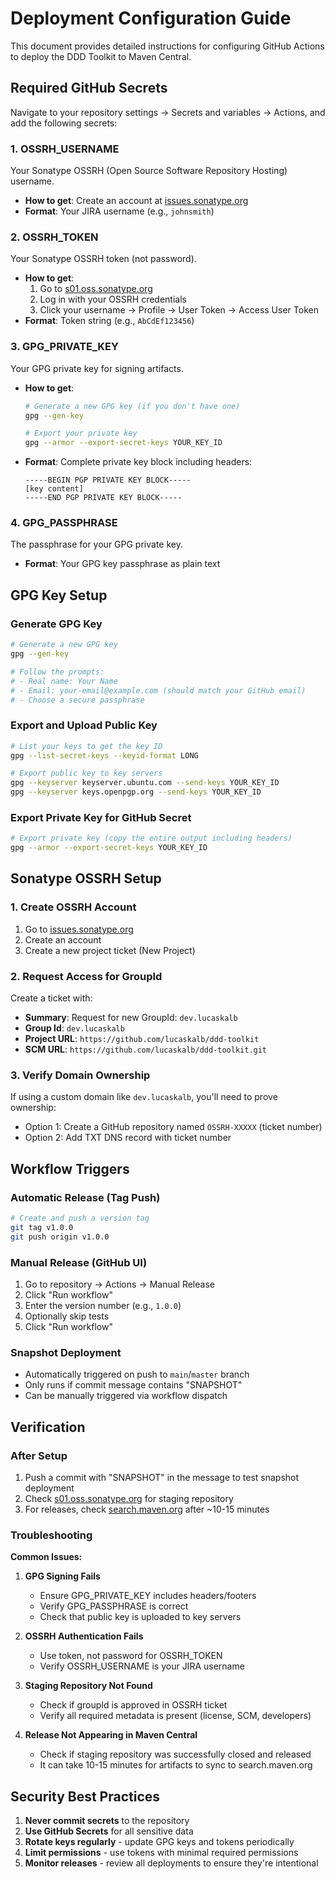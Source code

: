 # Deployment Configuration Guide

This document provides detailed instructions for configuring GitHub Actions to deploy the DDD Toolkit to Maven Central.

## Required GitHub Secrets

Navigate to your repository settings → Secrets and variables → Actions, and add the following secrets:

### 1. OSSRH_USERNAME
Your Sonatype OSSRH (Open Source Software Repository Hosting) username.
- **How to get**: Create an account at [issues.sonatype.org](https://issues.sonatype.org)
- **Format**: Your JIRA username (e.g., `johnsmith`)

### 2. OSSRH_TOKEN
Your Sonatype OSSRH token (not password).
- **How to get**: 
  1. Go to [s01.oss.sonatype.org](https://s01.oss.sonatype.org)
  2. Log in with your OSSRH credentials
  3. Click your username → Profile → User Token → Access User Token
- **Format**: Token string (e.g., `AbCdEf123456`)

### 3. GPG_PRIVATE_KEY
Your GPG private key for signing artifacts.
- **How to get**:
  ```bash
  # Generate a new GPG key (if you don't have one)
  gpg --gen-key
  
  # Export your private key
  gpg --armor --export-secret-keys YOUR_KEY_ID
  ```
- **Format**: Complete private key block including headers:
  ```
  -----BEGIN PGP PRIVATE KEY BLOCK-----
  [key content]
  -----END PGP PRIVATE KEY BLOCK-----
  ```

### 4. GPG_PASSPHRASE
The passphrase for your GPG private key.
- **Format**: Your GPG key passphrase as plain text

## GPG Key Setup

### Generate GPG Key
```bash
# Generate a new GPG key
gpg --gen-key

# Follow the prompts:
# - Real name: Your Name
# - Email: your-email@example.com (should match your GitHub email)
# - Choose a secure passphrase
```

### Export and Upload Public Key
```bash
# List your keys to get the key ID
gpg --list-secret-keys --keyid-format LONG

# Export public key to key servers
gpg --keyserver keyserver.ubuntu.com --send-keys YOUR_KEY_ID
gpg --keyserver keys.openpgp.org --send-keys YOUR_KEY_ID
```

### Export Private Key for GitHub Secret
```bash
# Export private key (copy the entire output including headers)
gpg --armor --export-secret-keys YOUR_KEY_ID
```

## Sonatype OSSRH Setup

### 1. Create OSSRH Account
1. Go to [issues.sonatype.org](https://issues.sonatype.org)
2. Create an account
3. Create a new project ticket (New Project)

### 2. Request Access for GroupId
Create a ticket with:
- **Summary**: Request for new GroupId: `dev.lucaskalb`
- **Group Id**: `dev.lucaskalb`
- **Project URL**: `https://github.com/lucaskalb/ddd-toolkit`
- **SCM URL**: `https://github.com/lucaskalb/ddd-toolkit.git`

### 3. Verify Domain Ownership
If using a custom domain like `dev.lucaskalb`, you'll need to prove ownership:
- Option 1: Create a GitHub repository named `OSSRH-XXXXX` (ticket number)
- Option 2: Add TXT DNS record with ticket number

## Workflow Triggers

### Automatic Release (Tag Push)
```bash
# Create and push a version tag
git tag v1.0.0
git push origin v1.0.0
```

### Manual Release (GitHub UI)
1. Go to repository → Actions → Manual Release
2. Click "Run workflow"
3. Enter the version number (e.g., `1.0.0`)
4. Optionally skip tests
5. Click "Run workflow"

### Snapshot Deployment
- Automatically triggered on push to `main`/`master` branch
- Only runs if commit message contains "SNAPSHOT"
- Can be manually triggered via workflow dispatch

## Verification

### After Setup
1. Push a commit with "SNAPSHOT" in the message to test snapshot deployment
2. Check [s01.oss.sonatype.org](https://s01.oss.sonatype.org) for staging repository
3. For releases, check [search.maven.org](https://search.maven.org) after ~10-15 minutes

### Troubleshooting

**Common Issues:**

1. **GPG Signing Fails**
   - Ensure GPG_PRIVATE_KEY includes headers/footers
   - Verify GPG_PASSPHRASE is correct
   - Check that public key is uploaded to key servers

2. **OSSRH Authentication Fails**
   - Use token, not password for OSSRH_TOKEN
   - Verify OSSRH_USERNAME is your JIRA username

3. **Staging Repository Not Found**
   - Check if groupId is approved in OSSRH ticket
   - Verify all required metadata is present (license, SCM, developers)

4. **Release Not Appearing in Maven Central**
   - Check if staging repository was successfully closed and released
   - It can take 10-15 minutes for artifacts to sync to search.maven.org

## Security Best Practices

1. **Never commit secrets** to the repository
2. **Use GitHub Secrets** for all sensitive data
3. **Rotate keys regularly** - update GPG keys and tokens periodically
4. **Limit permissions** - use tokens with minimal required permissions
5. **Monitor releases** - review all deployments to ensure they're intentional